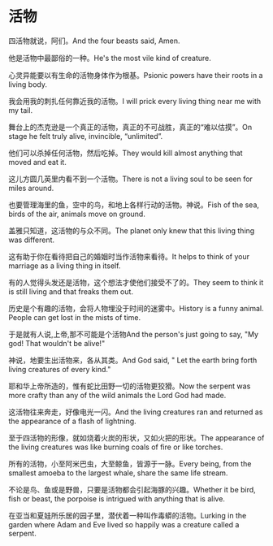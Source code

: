 # 活物

<p><span class="chinese">四活物就说，阿们。</span><span class="english">And the four beasts said, Amen.</span></p>

<p><span class="chinese">他是活物中最鄙俗的一种。</span><span class="english">He's the most vile kind of creature.</span></p>

<p><span class="chinese">心灵异能要以有生命的活物身体作为根基。</span><span class="english">Psionic powers have their roots in a living body.</span></p>

<p><span class="chinese">我会用我的刺扎任何靠近我的活物。</span><span class="english">I will prick every living thing near me with my tail.</span></p>

<p><span class="chinese">舞台上的杰克逊是一个真正的活物，真正的不可战胜，真正的“难以估摸”。</span><span class="english">On stage he felt truly alive, invincible, “unlimited”.</span></p>

<p><span class="chinese">他们可以杀掉任何活物，然后吃掉。</span><span class="english">They would kill almost anything that moved and eat it.</span></p>

<p><span class="chinese">这儿方圆几英里内看不到一个活物。</span><span class="english">There is not a living soul to be seen for miles around.</span></p>

<p><span class="chinese">也要管理海里的鱼，空中的鸟，和地上各样行动的活物。神说。</span><span class="english">Fish of the sea, birds of the air, animals move on ground.</span></p>

<p><span class="chinese">盖雅只知道，这活物的与众不同。</span><span class="english">The planet only knew that this living thing was different.</span></p>

<p><span class="chinese">这有助于你在看待把自己的婚姻时当作活物来看待。</span><span class="english">It helps to think of your marriage as a living thing in itself.</span></p>

<p><span class="chinese">有的人觉得头发还是活物，这个想法才使他们接受不了的。</span><span class="english">They seem to think it is still living and that freaks them out.</span></p>

<p><span class="chinese">历史是个有趣的活物，会将人物埋没于时间的迷雾中。</span><span class="english">History is a funny animal. People can get lost in the mists of time.</span></p>

<p><span class="chinese">于是就有人说,上帝,那不可能是个活物</span><span class="english">And the person's just going to say, "My god! That wouldn't be alive!"</span></p>

<p><span class="chinese">神说，地要生出活物来，各从其类。</span><span class="english">And God said, " Let the earth bring forth living creatures of every kind."</span></p>

<p><span class="chinese">耶和华上帝所造的，惟有蛇比田野一切的活物更狡猾。</span><span class="english">Now the serpent was more crafty than any of the wild animals the Lord God had made.</span></p>

<p><span class="chinese">这活物往来奔走，好像电光一闪。</span><span class="english">And the living creatures ran and returned as the appearance of a flash of lightning.</span></p>

<p><span class="chinese">至于四活物的形像，就如烧着火炭的形状，又如火把的形状。</span><span class="english">The appearance of the living creatures was like burning coals of fire or like torches.</span></p>

<p><span class="chinese">所有的活物，小至阿米巴虫，大至鲸鱼，皆源于一脉。</span><span class="english">Every being, from the smallest amoeba to the largest whale, share the same life stream.</span></p>

<p><span class="chinese">不论是鸟、鱼或是野兽，只要是活物都会引起海豚的兴趣。</span><span class="english">Whether it be bird, fish or beast, the porpoise is intrigued with anything that is alive.</span></p>

<p><span class="chinese">在亚当和夏娃所乐居的园子里，潜伏着一种叫作毒蟒的活物。</span><span class="english">Lurking in the garden where Adam and Eve lived so happily was a creature called a serpent.</span></p>


